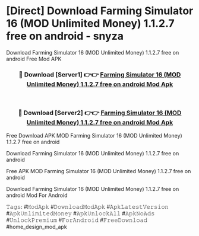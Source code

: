 # [Direct] Download Farming Simulator 16 (MOD Unlimited Money) 1.1.2.7 free on android - snyza
Download Farming Simulator 16 (MOD Unlimited Money) 1.1.2.7 free on android Free Mod APK

<div align="center">
<h3>🔴 Download [Server1] 👉👉 <a href="https://apk-comot.site?title=Farming_Simulator_16_(MOD_Unlimited_Money)_1.1.2.7_free_on_android">Farming Simulator 16 (MOD Unlimited Money) 1.1.2.7 free on android Mod Apk</a></h3><br>

<h3>🔴 Download [Server2] 👉👉 <a href="https://apk-comot.site?title=Farming_Simulator_16_(MOD_Unlimited_Money)_1.1.2.7_free_on_android">Farming Simulator 16 (MOD Unlimited Money) 1.1.2.7 free on android Mod Apk</a></h3>
</div>


Free Download APK MOD Farming Simulator 16 (MOD Unlimited Money) 1.1.2.7 free on android

Download Farming Simulator 16 (MOD Unlimited Money) 1.1.2.7 free on android 

Free APK MOD Farming Simulator 16 (MOD Unlimited Money) 1.1.2.7 free on android 

Download Farming Simulator 16 (MOD Unlimited Money) 1.1.2.7 free on android Mod For Android

𝚃𝚊𝚐𝚜: #𝙼𝚘𝚍𝙰𝚙𝚔 #𝙳𝚘𝚠𝚗𝚕𝚘𝚊𝚍𝙼𝚘𝚍𝙰𝚙𝚔 #𝙰𝚙𝚔𝙻𝚊𝚝𝚎𝚜𝚝𝚅𝚎𝚛𝚜𝚒𝚘𝚗 #𝙰𝚙𝚔𝚄𝚗𝚕𝚒𝚖𝚒𝚝𝚎𝚍𝙼𝚘𝚗𝚎𝚢 #𝙰𝚙𝚔𝚄𝚗𝚕𝚘𝚌𝚔𝙰𝚕𝚕 #𝙰𝚙𝚔𝙽𝚘𝙰𝚍𝚜 #𝚄𝚗𝚕𝚘𝚌𝚔𝙿𝚛𝚎𝚖𝚒𝚞𝚖 #𝙵𝚘𝚛𝙰𝚗𝚍𝚛𝚘𝚒𝚍 #𝙵𝚛𝚎𝚎𝙳𝚘𝚠𝚗𝚕𝚘𝚊𝚍 #home_design_mod_apk